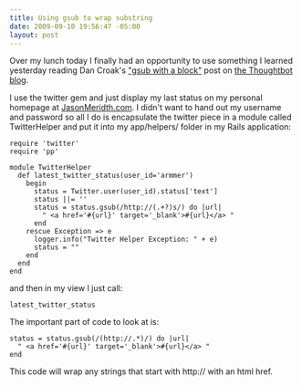 ```yaml
---
title: Using gsub to wrap substring
date: 2009-09-10 19:56:47 -05:00
layout: post
---
```


Over my lunch today I finally had an opportunity to use something I learned yesterday reading Dan Croak's ["gsub with a block"](http://robots.thoughtbot.com/post/183070874/gsub-with-a-block) post on [the Thoughtbot blog](http://robots.thoughtbot.com).

I use the twitter gem and just display my last status on my personal homepage at [JasonMeridth.com](http://jasonmeridth.com). I didn't want to hand out my username and password so all I do is encapsulate the twitter piece in a module called TwitterHelper and put it into my app/helpers/ folder in my Rails application:
    
    
    require 'twitter'
    require 'pp'
    
    module TwitterHelper  
      def latest_twitter_status(user_id='armmer')
        begin
          status = Twitter.user(user_id).status['text']
          status ||= ''
          status = status.gsub(/http://(.+?)s/) do |url|
            " <a href='#{url}' target='_blank'>#{url}</a> "
          end
        rescue Exception => e
          logger.info("Twitter Helper Exception: " + e)
          status = ""
        end
      end
    end
    

and then in my view I just call:
    
    
    latest_twitter_status
    

The important part of code to look at is:
    
    
    status = status.gsub(/(http://.*)/) do |url|
      " <a href='#{url}' target='_blank'>#{url}</a> "
    end
    

This code will wrap any strings that start with http:// with an html href.